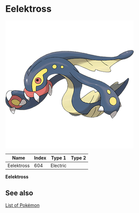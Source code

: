 # Eelektross


![Eelektross](images/604.png)

| **Name** | **Index** | **Type 1** | **Type 2** |
|----|----|----|----|
| Eelektross | 604 | Electric  |  |

**Eelektross** 

## See also

[List of Pokémon](../pokemon.md)
